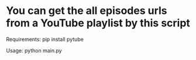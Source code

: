 # You can get the all episodes urls from a YouTube playlist by this script

Requirements:
pip install pytube

Usage:
python main.py
